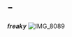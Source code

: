 # -
𝒇𝒓𝒆𝒂𝒌𝒚 ![IMG_8089](https://github.com/feferipeixes/-/assets/157144829/6316f98f-2d69-4162-8708-8e8f501bdde4)
